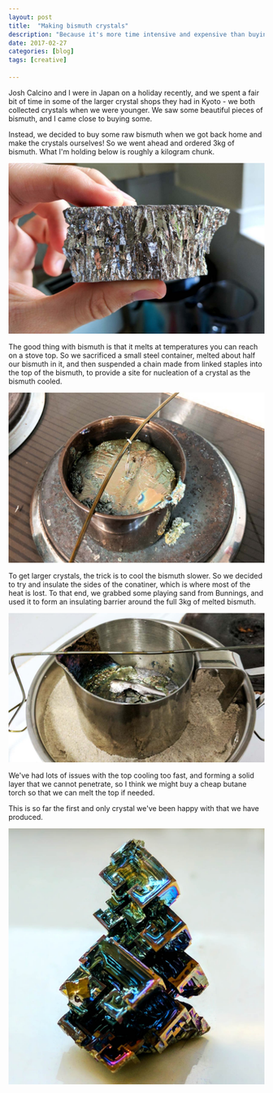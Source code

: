 ```yaml
---
layout: post
title:  "Making bismuth crystals"
description: "Because it's more time intensive and expensive than buying the crystals themselves!"
date: 2017-02-27
categories: [blog]
tags: [creative]

---
```


Josh Calcino and I were in Japan on a holiday recently, and we 
spent a fair bit of time in some of the larger crystal shops they 
had in Kyoto - we both collected crystals when we were younger. 
We saw some beautiful pieces of bismuth, and I came
close to buying some.

Instead, we decided to buy some raw bismuth when we got back home
and make the crystals ourselves! So we went ahead and ordered 3kg 
of bismuth. What I'm holding below is roughly a kilogram chunk.

![](raw.jpg)

The good thing with bismuth is that it melts at temperatures you can 
reach on a stove top. So we sacrificed a small steel container, 
melted about half our bismuth in it, and then suspended
a chain made from linked staples into the top of the bismuth,
to provide a site for nucleation of a crystal as the bismuth cooled.

![](melted.jpg)


To get larger crystals, the trick is to cool the bismuth slower.
So we decided to try and insulate the sides of the conatiner, which
is where most of the heat is lost. To that end, we grabbed some playing 
sand from Bunnings, and used it to form an insulating barrier around
the full 3kg of melted bismuth.

![](sand.jpg)

We've had lots of issues with the top cooling too fast, and forming
a solid layer that we cannot penetrate, so I think we might buy a
cheap butane torch so that we can melt the top if needed.

This is so far the first and only crystal we've been happy with
that we have produced.

![](cover.jpg)
